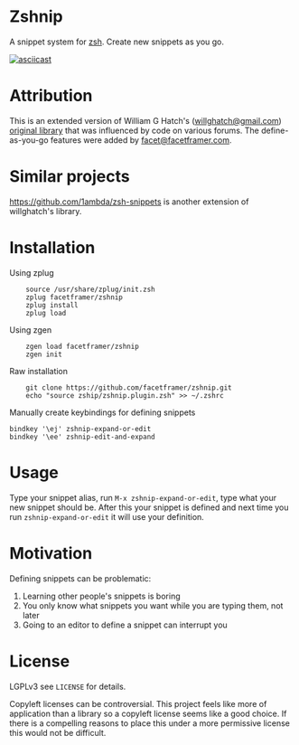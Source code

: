 # Zshnip

A snippet system for [zsh](http://zsh.sourceforge.net/). Create new snippets as you go.

[![asciicast](https://asciinema.org/a/3fz3tnk2turajry6m8rpyq4j4.png)](https://asciinema.org/a/3fz3tnk2turajry6m8rpyq4j4)

# Attribution

This is an extended version of William G Hatch's (willghatch@gmail.com)
[original library](https://github.com/willghatch/zsh-snippets) that was influenced by code on various forums.
The define-as-you-go features were added by facet@facetframer.com.

# Similar projects

https://github.com/1ambda/zsh-snippets is another extension of willghatch's library.

# Installation

Using zplug

```
    source /usr/share/zplug/init.zsh
    zplug facetframer/zshnip
    zplug install
    zplug load
```

Using zgen

```
    zgen load facetframer/zshnip
    zgen init
```

Raw installation

```
    git clone https://github.com/facetframer/zshnip.git
    echo "source zship/zshnip.plugin.zsh" >> ~/.zshrc
```


Manually create keybindings for defining snippets

```
bindkey '\ej' zshnip-expand-or-edit
bindkey '\ee' zshnip-edit-and-expand
```

# Usage

Type your snippet alias, run `M-x zshnip-expand-or-edit`, type what your new snippet should be.
After this your snippet is defined and next time you run `zshnip-expand-or-edit` it will use your definition.

# Motivation

Defining snippets can be problematic:

1. Learning other people's snippets is boring
1. You only know what snippets you want while you are typing them, not later
1. Going to an editor to define a snippet can interrupt you

# License

LGPLv3 see `LICENSE` for details.

Copyleft licenses can be controversial.
This project feels like more of application than a library so a copyleft license seems like a good choice.
If there is a compelling reasons to place this under a more permissive license this would not be difficult.
